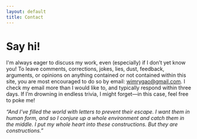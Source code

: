 ```yaml
---
layout: default
title: Contact
---
```


# Say hi!
<p class="introduction">I'm always eager to discuss my work, even (especially) if I don’t yet know you! To leave comments, corrections, jokes, lies, dust, feedback, arguments, or opinions on anything contained or not contained within this site, you are most encouraged to do so by email: <a href="mailto:wimrygao@gmail.com" target="_blank">wimrygao@gmail.com</a>. I check my email more than I would like to, and typically respond within three days. If I’m drowning in endless trivia, I might forget—in this case, feel free to poke me!</p>

<p class="introduction"><i>&ldquo;And I’ve filled the world with letters to prevent their escape. I want them in human form, and so I conjure up a whole environment and catch them in the middle. I put my whole heart into these constructions. But they are constructions.&rdquo;</i></p>
